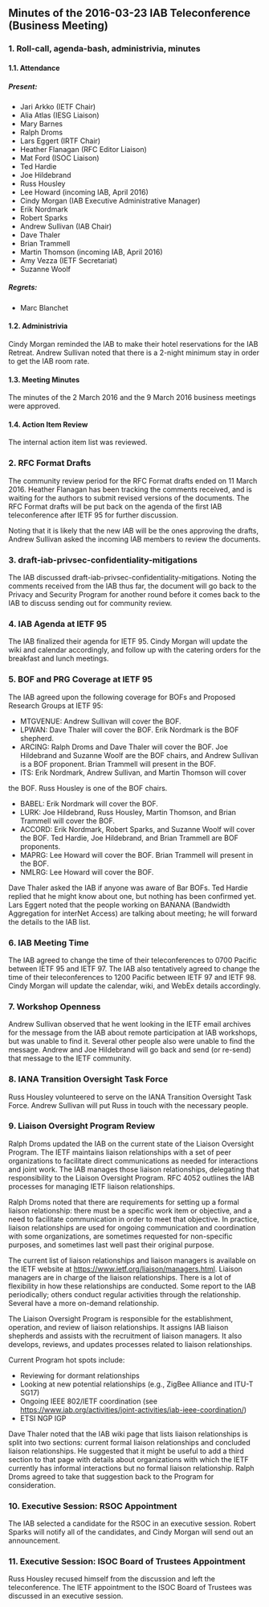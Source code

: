 
Minutes of the 2016-03-23 IAB Teleconference (Business Meeting)
---------------------------------------------------------------


### 1. Roll-call, agenda-bash, administrivia, minutes


#### 1.1. Attendance


##### Present:


* Jari Arkko (IETF Chair)
* Alia Atlas (IESG Liaison)
* Mary Barnes
* Ralph Droms
* Lars Eggert (IRTF Chair)
* Heather Flanagan (RFC Editor Liaison)
* Mat Ford (ISOC Liaison)
* Ted Hardie
* Joe Hildebrand
* Russ Housley
* Lee Howard (incoming IAB, April 2016)
* Cindy Morgan (IAB Executive Administrative Manager)
* Erik Nordmark
* Robert Sparks
* Andrew Sullivan (IAB Chair)
* Dave Thaler
* Brian Trammell
* Martin Thomson (incoming IAB, April 2016)
* Amy Vezza (IETF Secretariat)
* Suzanne Woolf


##### Regrets:


* Marc Blanchet


#### 1.2. Administrivia


Cindy Morgan reminded the IAB to make their hotel reservations for the IAB Retreat. Andrew Sullivan noted that there is a 2-night minimum stay in order to get the IAB room rate.


#### 1.3. Meeting Minutes


The minutes of the 2 March 2016 and the 9 March 2016 business meetings were approved.


#### 1.4. Action Item Review


The internal action item list was reviewed.


### 2. RFC Format Drafts


The community review period for the RFC Format drafts ended on 11 March 2016. Heather Flanagan has been tracking the comments received, and is waiting for the authors to submit revised versions of the documents. The RFC Format drafts will be put back on the agenda of the first IAB teleconference after IETF 95 for further discussion.


Noting that it is likely that the new IAB will be the ones approving the drafts, Andrew Sullivan asked the incoming IAB members to review the documents.


### 3. draft-iab-privsec-confidentiality-mitigations


The IAB discussed draft-iab-privsec-confidentiality-mitigations. Noting the comments received from the IAB thus far, the document will go back to the Privacy and Security Program for another round before it comes back to the IAB to discuss sending out for community review.


### 4. IAB Agenda at IETF 95


The IAB finalized their agenda for IETF 95. Cindy Morgan will update the wiki and calendar accordingly, and follow up with the catering orders for the breakfast and lunch meetings.


### 5. BOF and PRG Coverage at IETF 95


The IAB agreed upon the following coverage for BOFs and Proposed Research Groups at IETF 95:


* MTGVENUE: Andrew Sullivan will cover the BOF.
* LPWAN: Dave Thaler will cover the BOF. Erik Nordmark is the BOF shepherd.
* ARCING: Ralph Droms and Dave Thaler will cover the BOF. Joe Hildebrand and Suzanne Woolf are the BOF chairs, and Andrew Sullivan is a BOF proponent. Brian Trammell will present in the BOF.
* ITS: Erik Nordmark, Andrew Sullivan, and Martin Thomson will cover  

the BOF. Russ Housley is one of the BOF chairs.
* BABEL: Erik Nordmark will cover the BOF.
* LURK: Joe Hildebrand, Russ Housley, Martin Thomson, and Brian Trammell will cover the BOF.
* ACCORD: Erik Nordmark, Robert Sparks, and Suzanne Woolf will cover the BOF. Ted Hardie, Joe Hildebrand, and Brian Trammell are BOF proponents.
* MAPRG: Lee Howard will cover the BOF. Brian Trammell will present in the BOF.
* NMLRG: Lee Howard will cover the BOF.


Dave Thaler asked the IAB if anyone was aware of Bar BOFs. Ted Hardie replied that he might know about one, but nothing has been confirmed yet. Lars Eggert noted that the people working on BANANA (Bandwidth Aggregation for interNet Access) are talking about meeting; he will forward the details to the IAB list.


### 6. IAB Meeting Time


The IAB agreed to change the time of their teleconferences to 0700 Pacific between IETF 95 and IETF 97. The IAB also tentatively agreed to change the time of their teleconferences to 1200 Pacific between IETF 97 and IETF 98. Cindy Morgan will update the calendar, wiki, and WebEx details accordingly.


### 7. Workshop Openness


Andrew Sullivan observed that he went looking in the IETF email archives for the message from the IAB about remote participation at IAB workshops, but was unable to find it. Several other people also were unable to find the message. Andrew and Joe Hildebrand will go back and send (or re-send) that message to the IETF community.


### 8. IANA Transition Oversight Task Force


Russ Housley volunteered to serve on the IANA Transition Oversight Task Force. Andrew Sullivan will put Russ in touch with the necessary people.


### 9. Liaison Oversight Program Review


Ralph Droms updated the IAB on the current state of the Liaison Oversight Program. The IETF maintains liaison relationships with a set of peer organizations to facilitate direct communications as needed for interactions and joint work. The IAB manages those liaison relationships, delegating that responsibility to the Liaison Oversight Program. RFC 4052 outlines the IAB processes for managing IETF liaison relationships.


Ralph Droms noted that there are requirements for setting up a formal liaison relationship: there must be a specific work item or objective, and a need to facilitate communication in order to meet that objective. In practice, liaison relationships are used for ongoing communication and coordination with some organizations, are sometimes requested for non-specific purposes, and sometimes last well past their original purpose.


The current list of liaison relationships and liaison managers is available on the IETF website at <https://www.ietf.org/liaison/managers.html>. Liaison managers are in charge of the liaison relationships. There is a lot of flexibility in how these relationships are conducted. Some report to the IAB periodically; others conduct regular activities through the relationship. Several have a more on-demand relationship.


The Liaison Oversight Program is responsible for the establishment, operation, and review of liaison relationships. It assigns IAB liaison shepherds and assists with the recruitment of liaison managers. It also develops, reviews, and updates processes related to liaison relationships.


Current Program hot spots include:


* Reviewing for dormant relationships
* Looking at new potential relationships (e.g., ZigBee Alliance and ITU-T SG17)
* Ongoing IEEE 802/IETF coordination (see <https://www.iab.org/activities/joint-activities/iab-ieee-coordination/>)
* ETSI NGP IGP


Dave Thaler noted that the IAB wiki page that lists liaison relationships is split into two sections: current formal liaison relationships and concluded liaison relationships. He suggested that it might be useful to add a third section to that page with details about organizations with which the IETF currently has informal interactions but no formal liaison relationship. Ralph Droms agreed to take that suggestion back to the Program for consideration.


### 10. Executive Session: RSOC Appointment


The IAB selected a candidate for the RSOC in an executive session. Robert Sparks will notify all of the candidates, and Cindy Morgan will send out an announcement.


### 11. Executive Session: ISOC Board of Trustees Appointment


Russ Housley recused himself from the discussion and left the teleconference. The IETF appointment to the ISOC Board of Trustees was discussed in an executive session.


